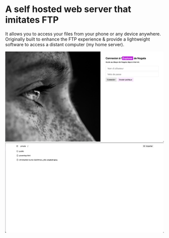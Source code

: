 # A self hosted web server that imitates FTP

It allows you to access your files from your phone or any device anywhere.
Originally built to enhance the FTP experience & provide a lightweight software to access a distant computer (my home server).

![home page](./img/home.png)
![base folder](./img/folder.png)